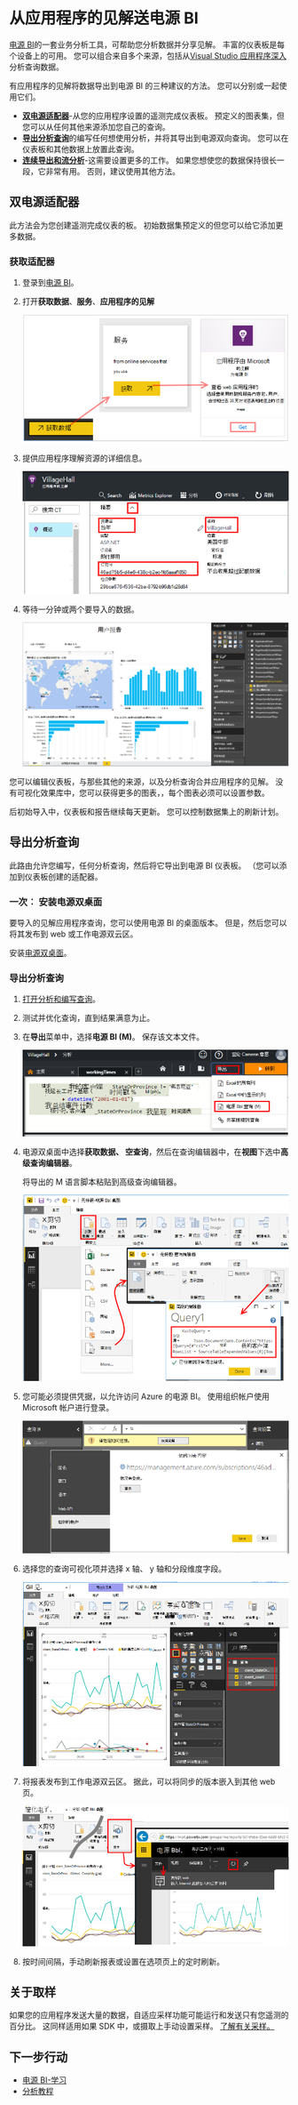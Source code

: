 <properties 
    pageTitle="从应用程序的见解将导出到电源 BI |Microsoft Azure" 
    description="分析查询可以显示在电源 BI。" 
    services="application-insights" 
    documentationCenter=""
    authors="noamben" 
    manager="douge"/>

<tags 
    ms.service="application-insights" 
    ms.workload="tbd" 
    ms.tgt_pltfrm="ibiza" 
    ms.devlang="na" 
    ms.topic="article" 
    ms.date="10/18/2016" 
    ms.author="awills"/>

# <a name="feed-power-bi-from-application-insights"></a>从应用程序的见解送电源 BI

[电源 BI](http://www.powerbi.com/)的一套业务分析工具，可帮助您分析数据并分享见解。 丰富的仪表板是每个设备上的可用。 您可以组合来自多个来源，包括从[Visual Studio 应用程序深入](app-insights-overview.md)分析查询数据。

有应用程序的见解将数据导出到电源 BI 的三种建议的方法。 您可以分别或一起使用它们。

* [**双电源适配器**](#power-pi-adapter)-从您的应用程序设置的遥测完成仪表板。 预定义的图表集，但您可以从任何其他来源添加您自己的查询。
* [**导出分析查询**](#export-analytics-queries)的编写任何想使用分析，并将其导出到电源双向查询。 您可以在仪表板和其他数据上放置此查询。
* [**连续导出和流分析**](app-insights-export-stream-analytics.md)-这需要设置更多的工作。 如果您想使您的数据保持很长一段，它非常有用。 否则，建议使用其他方法。

## <a name="power-bi-adapter"></a>双电源适配器

此方法会为您创建遥测完成仪表的板。 初始数据集预定义的但您可以给它添加更多数据。

### <a name="get-the-adapter"></a>获取适配器

1. 登录到[电源 BI](https://app.powerbi.com/)。
2. 打开**获取数据**、**服务**、**应用程序的见解**

    ![获取应用程序理解数据源](./media/app-insights-export-power-bi/power-bi-adapter.png)

3. 提供应用程序理解资源的详细信息。

    ![获取应用程序理解数据源](./media/app-insights-export-power-bi/azure-subscription-resource-group-name.png)

4. 等待一分钟或两个要导入的数据。

    ![双电源适配器](./media/app-insights-export-power-bi/010.png)


您可以编辑仪表板，与那些其他的来源，以及分析查询合并应用程序的见解。 没有可视化效果库中，您可以获得更多的图表，，每个图表必须可以设置参数。

后初始导入中，仪表板和报告继续每天更新。 您可以控制数据集上的刷新计划。


## <a name="export-analytics-queries"></a>导出分析查询

此路由允许您编写，任何分析查询，然后将它导出到电源 BI 仪表板。 （您可以添加到仪表板创建的适配器。

### <a name="one-time-install-power-bi-desktop"></a>一次︰ 安装电源双桌面

要导入的见解应用程序查询，您可以使用电源 BI 的桌面版本。 但是，然后您可以将其发布到 web 或工作电源双云区。 

安装[电源双桌面](https://powerbi.microsoft.com/en-us/desktop/)。

### <a name="export-an-analytics-query"></a>导出分析查询

1. [打开分析和编写查询](app-insights-analytics-tour.md)。
2. 测试并优化查询，直到结果满意为止。
3. 在**导出**菜单中，选择**电源 BI (M)**。 保存该文本文件。

    ![导出电源双向查询](./media/app-insights-export-power-bi/analytics-export-power-bi.png)
4. 电源双桌面中选择**获取数据、 空查询**，然后在查询编辑器中，在**视图**下选中**高级查询编辑器**。


    将导出的 M 语言脚本粘贴到高级查询编辑器。

    ![高级的查询编辑器](./media/app-insights-export-power-bi/power-bi-import-analytics-query.png)

5. 您可能必须提供凭据，以允许访问 Azure 的电源 BI。 使用组织帐户使用 Microsoft 帐户进行登录。

    ![提供启用电源 BI 运行您的应用程序理解查询的 Azure 凭据](./media/app-insights-export-power-bi/power-bi-import-sign-in.png)

6. 选择您的查询可视化项并选择 x 轴、 y 轴和分段维度字段。

    ![选择可视化效果](./media/app-insights-export-power-bi/power-bi-analytics-visualize.png)

7. 将报表发布到工作电源双云区。 据此，可以将同步的版本嵌入到其他 web 页。

    ![选择可视化效果](./media/app-insights-export-power-bi/publish-power-bi.png)
 
8. 按时间间隔，手动刷新报表或设置在选项页上的定时刷新。


## <a name="about-sampling"></a>关于取样

如果您的应用程序发送大量的数据，自适应采样功能可能运行和发送只有您遥测的百分比。 这同样适用如果 SDK 中，或摄取上手动设置采样。 [了解有关采样。](app-insights-sampling.md)
 

## <a name="next-steps"></a>下一步行动

* [电源 BI-学习](http://www.powerbi.com/learning/)
* [分析教程](app-insights-analytics-tour.md)
